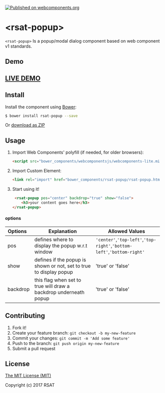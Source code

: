 [![Published on webcomponents.org](https://img.shields.io/badge/webcomponents.org-published-blue.svg)](https://www.webcomponents.org/element/rohithsathya/rsat-popup)

# &lt;rsat-popup&gt;

`<rsat-popup>` Is a popup/modal dialog component based on web component v1 standards.

## Demo

## [LIVE DEMO](https://rohithsathya.github.io/rsat-popup/example.html)

## Install

Install the component using [Bower](http://bower.io/):

```sh
$ bower install rsat-popup --save
```

Or [download as ZIP](https://github.com/rohithsathya/rsat-popup/archive/master.zip)

## Usage

1. Import Web Components' polyfill (if needed, for older browsers):

    ```html
    <script src="bower_components/webcomponentsjs/webcomponents-lite.min.js"></script>
    ```

2. Import Custom Element:

    ```html
    <link rel="import" href="bower_components/rsat-popup/rsat-popup.html" />
    ```

3. Start using it!

	```html
	 <rsat-popup pos="center" backdrop="true" show="false">
        <h3>your content goes here</h3>
    </rsat-popup>
	```
#### options
| Options       | Explanation  | Allowed Values  |
| ------------- | ------------- |------------- |
| pos          |defines where to display the popup w.r.t window |`'center'`,`'top-left'`,`'top-right'`,`'bottom-left'`,`'bottom-right'`|
| show         |defines if the popup is shown or not, set to true to display popup  |'true' or 'false'|
|backdrop      |this flag when set to true will draw a backdrop underneath popup | 'true' or 'false'|


## Contributing

1. Fork it!
2. Create your feature branch: `git checkout -b my-new-feature`
3. Commit your changes: `git commit -m 'Add some feature'`
4. Push to the branch: `git push origin my-new-feature`
5. Submit a pull request

## License

[The MIT License (MIT)](https://opensource.org/licenses/MIT)

Copyright (c) 2017 RSAT
